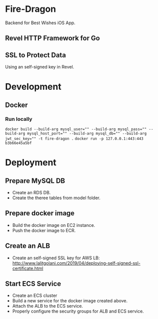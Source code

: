 # Fire-Dragon
Backend for Best Wishes iOS App.

## Revel HTTP Framework for Go

## SSL to Protect Data
Using an self-signed key in Revel.

# Development
## Docker

### Run locally
```docker build --build-arg mysql_user="" --build-arg mysql_pass="" --build-arg mysql_host_port="" --build-arg mysql_db="" --build-arg jwt_sec_key="" -t fire-dragon .```
```docker run -p 127.0.0.1:443:443 b3b66e45a5bf```

# Deployment
## Prepare MySQL DB
* Create an RDS DB.
* Create the theree tables from model folder.

## Prepare docker image
* Build the docker image on EC2 instance.
* Push the docker image to ECR.

## Create an ALB
* Create an self-signed SSL key for AWS LB: http://www.lalitgolani.com/2019/04/deploying-self-signed-ssl-certificate.html

## Start ECS Service
* Create an ECS cluster
* Build a new service for the docker image created above.
* Attach the ALB to the ECS service.
* Properly configure the security groups for ALB and ECS service.

